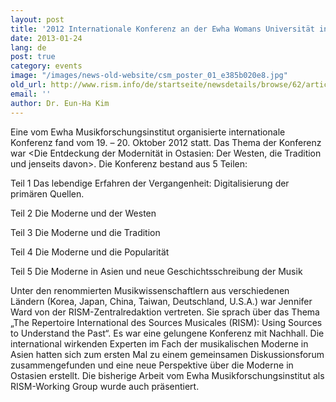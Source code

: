 ```yaml
---
layout: post
title: '2012 Internationale Konferenz an der Ewha Womans Universität in Seoul: Die Entdeckung der Moderne in Ostasien: Der Westen, die Tradition und jenseits davon'
date: 2013-01-24
lang: de
post: true
category: events
image: "/images/news-old-website/csm_poster_01_e385b020e8.jpg"
old_url: http://www.rism.info/de/startseite/newsdetails/browse/62/article/64/2012-international-conference-at-ewha-womans-university-in-seoul-the-discovery-of-modernity-in-east-1.html
email: ''
author: Dr. Eun-Ha Kim
---
```


Eine vom Ewha Musikforschungsinstitut organisierte internationale Konferenz fand vom 19. – 20. Oktober 2012 statt. Das Thema der Konferenz war \<Die Entdeckung der Modernität in Ostasien: Der Westen, die Tradition und jenseits davon\>. Die Konferenz bestand aus 5 Teilen:

Teil 1 Das lebendige Erfahren der Vergangenheit: Digitalisierung der primären Quellen.

Teil 2 Die Moderne und der Westen

Teil 3 Die Moderne und die Tradition

Teil 4 Die Moderne und die Popularität

Teil 5 Die Moderne in Asien und neue Geschichtsschreibung der Musik

Unter den renommierten Musikwissenschaftlern aus verschiedenen Ländern (Korea, Japan, China, Taiwan, Deutschland, U.S.A.) war Jennifer Ward von der RISM-Zentralredaktion vertreten. Sie sprach über das Thema „The Repertoire International des Sources Musicales (RISM): Using Sources to Understand the Past“. Es war eine gelungene Konferenz mit Nachhall. Die international wirkenden Experten im Fach der musikalischen Moderne in Asien hatten sich zum ersten Mal zu einem gemeinsamen Diskussionsforum zusammengefunden und eine neue Perspektive über die Moderne in Ostasien erstellt. Die bisherige Arbeit vom Ewha Musikforschungsinstitut als RISM-Working Group wurde auch präsentiert.